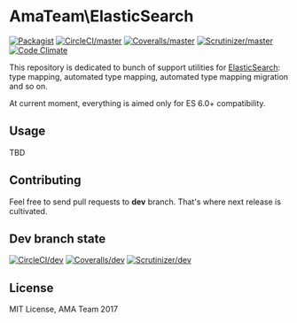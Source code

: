 # AmaTeam\ElasticSearch

[![Packagist](https://img.shields.io/packagist/v/ama-team/elasticsearch.svg?style=flat-square)](https://packagist.org/packages/ama-team/elasticsearch)
[![CircleCI/master](https://img.shields.io/circleci/project/github/ama-team/php-elasticsearch/master.svg?style=flat-square)](https://circleci.com/gh/ama-team/php-elasticsearch/tree/master)
[![Coveralls/master](https://img.shields.io/coveralls/github/ama-team/php-elasticsearch/master.svg?style=flat-square)](https://coveralls.io/github/ama-team/php-elasticsearch?branch=master)
[![Scrutinizer/master](https://img.shields.io/scrutinizer/g/ama-team/php-elasticsearch/master.svg?style=flat-square)](https://scrutinizer-ci.com/g/ama-team/php-elasticsearch)
[![Code Climate](https://img.shields.io/codeclimate/github/ama-team/elasticsearch.svg?style=flat-square)](https://codeclimate.com/github/ama-team/php-elasticsearch)

This repository is dedicated to bunch of support utilities for 
[ElasticSearch][]: type mapping, automated type mapping, automated type
mapping migration and so on.

At current moment, everything is aimed only for ES 6.0+ compatibility. 

## Usage

TBD

## Contributing

Feel free to send pull requests to **dev** branch. That's where next 
release is cultivated.

## Dev branch state

[![CircleCI/dev](https://img.shields.io/circleci/project/github/ama-team/php-elasticsearch/master.svg?style=flat-square)](https://circleci.com/gh/ama-team/php-elasticsearch/tree/master)
[![Coveralls/dev](https://img.shields.io/coveralls/github/ama-team/php-elasticsearch/master.svg?style=flat-square)](https://coveralls.io/github/ama-team/php-elasticsearch?branch=master)
[![Scrutinizer/dev](https://img.shields.io/scrutinizer/g/ama-team/php-elasticsearch/master.svg?style=flat-square)](https://scrutinizer-ci.com/g/ama-team/php-elasticsearch)

## License

MIT License, AMA Team 2017

  [ElasticSearch]: https://elastic.co
